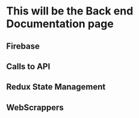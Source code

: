 # This will be the Back end Documentation page

## Firebase
## Calls to API
## Redux State Management
## WebScrappers